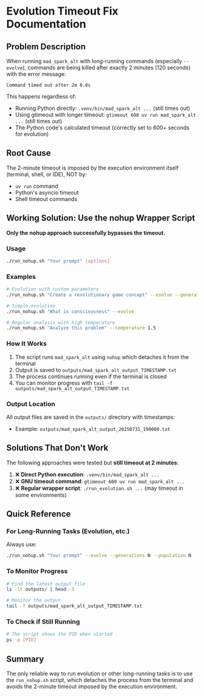 # Evolution Timeout Fix Documentation

## Problem Description

When running `mad_spark_alt` with long-running commands (especially `--evolve`), commands are being killed after exactly 2 minutes (120 seconds) with the error message:
```
Command timed out after 2m 0.0s
```

This happens regardless of:
- Running Python directly: `.venv/bin/mad_spark_alt ...` (still times out)
- Using gtimeout with longer timeout: `gtimeout 600 uv run mad_spark_alt ...` (still times out)
- The Python code's calculated timeout (correctly set to 600+ seconds for evolution)

## Root Cause

The 2-minute timeout is imposed by the execution environment itself (terminal, shell, or IDE), NOT by:
- `uv run` command
- Python's asyncio timeout
- Shell timeout commands

## Working Solution: Use the nohup Wrapper Script

**Only the nohup approach successfully bypasses the timeout.**

### Usage

```bash
./run_nohup.sh "Your prompt" [options]
```

### Examples

```bash
# Evolution with custom parameters
./run_nohup.sh "Create a revolutionary game concept" --evolve --generations 3 --population 10

# Simple evolution
./run_nohup.sh "What is consciousness" --evolve

# Regular analysis with high temperature
./run_nohup.sh "Analyze this problem" --temperature 1.5
```

### How It Works

1. The script runs `mad_spark_alt` using `nohup` which detaches it from the terminal
2. Output is saved to `outputs/mad_spark_alt_output_TIMESTAMP.txt`
3. The process continues running even if the terminal is closed
4. You can monitor progress with `tail -f outputs/mad_spark_alt_output_TIMESTAMP.txt`

### Output Location

All output files are saved in the `outputs/` directory with timestamps:
- Example: `outputs/mad_spark_alt_output_20250731_190000.txt`

## Solutions That Don't Work

The following approaches were tested but **still timeout at 2 minutes**:

1. ❌ **Direct Python execution**: `.venv/bin/mad_spark_alt ...`
2. ❌ **GNU timeout command**: `gtimeout 600 uv run mad_spark_alt ...`
3. ❌ **Regular wrapper script**: `./run_evolution.sh ...` (may timeout in some environments)

## Quick Reference

### For Long-Running Tasks (Evolution, etc.)
Always use:
```bash
./run_nohup.sh "Your prompt" --evolve --generations N --population N
```

### To Monitor Progress
```bash
# Find the latest output file
ls -lt outputs/ | head -5

# Monitor the output
tail -f outputs/mad_spark_alt_output_TIMESTAMP.txt
```

### To Check if Still Running
```bash
# The script shows the PID when started
ps -p [PID]
```

## Summary

The only reliable way to run evolution or other long-running tasks is to use the `run_nohup.sh` script, which detaches the process from the terminal and avoids the 2-minute timeout imposed by the execution environment.
